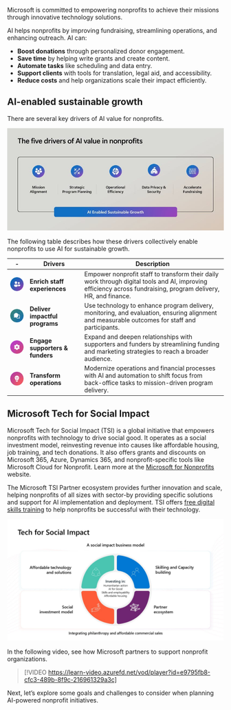Microsoft is committed to empowering nonprofits to achieve their missions through innovative technology solutions.

AI helps nonprofits by improving fundraising, streamlining operations, and enhancing outreach. AI can:
- **Boost donations** through personalized donor engagement.
- **Save time** by helping write grants and create content.
- **Automate tasks** like scheduling and data entry.
- **Support clients** with tools for translation, legal aid, and accessibility.
- **Reduce costs** and help organizations scale their impact efficiently.

## AI-enabled sustainable growth

There are several key drivers of AI value for nonprofits.

![Screenshot of top four drivers of AI value for nonprofits.](../media/2-ai-value.jpg)

The following table describes how these drivers collectively enable nonprofits to use AI for sustainable growth.

| - | Drivers | Description |
|--------|--------|--------|
| ![Screenshot of enrich staff experiences icon.](../media/2-staff-experiences.jpg) | **Enrich staff experiences**     | Empower nonprofit staff to transform their daily work through digital tools and AI, improving efficiency across fundraising, program delivery, HR, and finance.                                                                        |
| ![Screenshot of impactful programs icon.](../media/2-impactful-programs.jpg) | **Deliver impactful programs**    | Use technology to enhance program delivery, monitoring, and evaluation, ensuring alignment and measurable outcomes for staff and participants.                                               |
| ![Screenshot of engage supporters icon.](../media/2-engage-supporters.jpg) | **Engage supporters & funders**| Expand and deepen relationships with supporters and funders by streamlining funding and marketing strategies to reach a broader audience.                                                             |
| ![Screenshot of transform operation icon.](../media/2-transform-operation.jpg) | **Transform operations**| Modernize operations and financial processes with AI and automation to shift focus from back-office tasks to mission-driven program delivery. |

## Microsoft Tech for Social Impact

Microsoft Tech for Social Impact (TSI) is a global initiative that empowers nonprofits with technology to drive social good. It operates as a social investment model, reinvesting revenue into causes like affordable housing, job training, and tech donations. It also offers grants and discounts on Microsoft 365, Azure, Dynamics 365, and nonprofit-specific tools like Microsoft Cloud for Nonprofit. Learn more at the [Microsoft for Nonprofits](https://www.microsoft.com/nonprofits?azure-portal=true) website.

The Microsoft TSI Partner ecosystem provides further innovation and scale, helping nonprofits of all sizes with sector-by providing specific solutions and support for AI implementation and deployment. TSI offers [free digital skills training](https://www.microsoft.com/nonprofits/resources?azure-portal=true) to help nonprofits be successful with their technology.

![Screenshot of the tech for social impact business model.](../media/2-tech-social-impact.jpg)

In the following video, see how Microsoft partners to support nonprofit organizations.

> [!VIDEO https://learn-video.azurefd.net/vod/player?id=e9795fb8-cfc3-489b-8f9c-216961329a3c]

Next, let’s explore some goals and challenges to consider when planning AI-powered nonprofit initiatives.